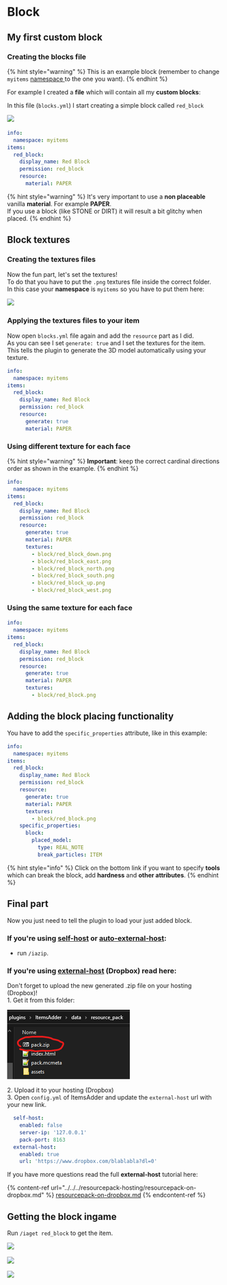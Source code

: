 # Block

## My first custom block

### Creating the blocks file

{% hint style="warning" %}
This is an example block (remember to change `myitems` [namespace ](../../basic-concepts/namespace/)to the one you want).
{% endhint %}

For example I created a **file** which will contain all my **custom blocks**:

In this file (`blocks.yml`) I start creating a simple block called `red_block`

![](<../../../../.gitbook/assets/immagine (90).png>)

```yaml
info:
  namespace: myitems
items:
  red_block:
    display_name: Red Block
    permission: red_block
    resource:
      material: PAPER
```

{% hint style="warning" %}
It's very important to use a **non placeable** vanilla **material**. For example **PAPER**.\
If you use a block (like STONE or DIRT) it will result a bit glitchy when placed.
{% endhint %}

## Block textures

### Creating the textures files

Now the fun part, let's set the textures!\
To do that you have to put the `.png` textures file inside the correct folder.\
In this case your **namespace** is `myitems` so you have to put them here:

![](<../../../../.gitbook/assets/image (52) (1) (1).png>)

### Applying the textures files to your item

Now open `blocks.yml` file again and add the `resource` part as I did.\
As you can see I set `generate: true` and I set the textures for the item.\
This tells the plugin to generate the 3D model automatically using your texture.

```yaml
info:
  namespace: myitems
items:
  red_block:
    display_name: Red Block
    permission: red_block
    resource:
      generate: true
      material: PAPER
```

### Using different texture for each face

{% hint style="warning" %}
**Important**: keep the correct cardinal directions order as shown in the example.
{% endhint %}

```yaml
info:
  namespace: myitems
items:
  red_block:
    display_name: Red Block
    permission: red_block
    resource:
      generate: true
      material: PAPER
      textures:
        - block/red_block_down.png
        - block/red_block_east.png
        - block/red_block_north.png
        - block/red_block_south.png
        - block/red_block_up.png
        - block/red_block_west.png
```

### Using the same texture for each face

```yaml
info:
  namespace: myitems
items:
  red_block:
    display_name: Red Block
    permission: red_block
    resource:
      generate: true
      material: PAPER
      textures:
        - block/red_block.png
```

## Adding the block placing functionality

You have to add the `specific_properties` attribute, like in this example:

```yaml
info:
  namespace: myitems
items:
  red_block:
    display_name: Red Block
    permission: red_block
    resource:
      generate: true
      material: PAPER
      textures:
        - block/red_block.png
    specific_properties:
      block:
        placed_model:
          type: REAL_NOTE
          break_particles: ITEM
```

{% hint style="info" %}
Click on the bottom link if you want to specify **tools** which can break the block, add **hardness** and **other attributes**.
{% endhint %}

## Final part

Now you just need to tell the plugin to load your just added block.

### If you're using [self-host](../../../resourcepack-hosting/resourcepack-self-hosting.md) or [auto-external-host](../../../resourcepack-hosting/automatic-upload-hosting.md):

* run `/iazip`.

### If you're using [external-host](../../../resourcepack-hosting/resourcepack-on-dropbox.md) (Dropbox) read here:

Don't forget to upload the new generated .zip file on your hosting (Dropbox)!\
1\. Get it from this folder:

![](<../../../../.gitbook/assets/immagine (96) (2) (3) (2) (1) (1) (1) (1) (1) (1) (1).png>)

2\. Upload it to your hosting (Dropbox)\
3\. Open `config.yml` of ItemsAdder and update the `external-host` url with your new link.

```yaml
  self-host:
    enabled: false
    server-ip: '127.0.0.1'
    pack-port: 8163
  external-host:
    enabled: true
    url: 'https://www.dropbox.com/blablabla?dl=0'
```

If you have more questions read the full **external-host** tutorial here:

{% content-ref url="../../../resourcepack-hosting/resourcepack-on-dropbox.md" %}
[resourcepack-on-dropbox.md](../../../resourcepack-hosting/resourcepack-on-dropbox.md)
{% endcontent-ref %}

## Getting the block ingame

Run `/iaget red_block` to get the item.

![](<../../../../.gitbook/assets/immagine (92).png>)

![](<../../../../.gitbook/assets/immagine (91).png>)

![](<../../../../.gitbook/assets/immagine (93).png>)
